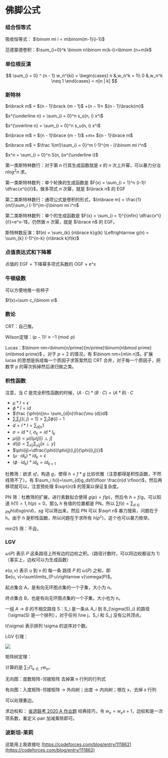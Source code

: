# 佛脚公式

### 组合恒等式

吸收恒等式： $\binom mi i = m\binom{m-1}{i-1}$

范德蒙德卷积：$\sum_{i=0}^k \binom ni\binom m{k-i}=\binom {n+m}k$

### 单位根反演

$$
\sum_{i = 0} ^ {n - 1} w_n^{ki} = \begin{cases} n &,w_n^k = 1\\ 0 &,w_n^k \neq 1 \end{cases} = n[n | k] 
$$

### 斯特林

$n\brack m$ $=$ ${n - 1}\brack {m - 1}$ $+(n - 1) \times$ ${n - 1}\brack{m}$

$x^{\underline n} = \sum_{i = 0}^n s_s(n, i) x^i$

$x^{\overline n} = \sum_{i = 0}^n s_u(n, i) x^i$

$n\brace m$ $=$ ${n - 1}\brace {m - 1}$ $+m\times$ ${n - 1}\brace m$

$n\brace m$ $=$ $\frac 1{m!}\sum_{i = 0}^m (-1)^{m - i}\binom mi i^n$

$x^n = \sum_{i = 0}^n S(n, i)x^{\underline i}$

第一类斯特林数行：对于第 $n$ 行其生成函数就是 $x$ 的 $n$ 次上升幂，可以暴力分治 $nlog^2n$ 求。

第一类斯特林数列：单个轮换的生成函数是 $F(x) = \sum_{i = 1}^n (i-1)! \dfrac{x^i}{i!}$，做多项式 $n$ 次幂，就是 $i\brack n$ 的 EGF

第二类斯特林数行：通项公式是卷积的形式，${n\brace m} = \frac{1}{m!}\sum_i (-1)^{m-i}\binom mi i^n$

第二类斯特林数列：单个的生成函数是 $F(x) = \sum_{i = 1}^{\infin} \dfrac{x^i}{i!}=e^x-1$，仍然做 $n$ 次幂，就是 $i\brace n$ 的 EGF。

斯特林数反演：$f(n) = \sum_{k} {n\brace k}g(k) \Leftrightarrow g(n) = \sum_{k} (-1)^{n-k} {n\brack k}f(k)$

### 点值表达式和下降幂

点值的 EGF = 下降幂多项式系数的 OGF × e^x

### 牛顿级数

可以方便地推一些柿子

$f(x)=\sum c_i\binom xi$

### 数论

CRT：自己推。

Wilson定理：$(p-1)!\equiv-1 \pmod p$

Lucas：$\binom nm=\binom{n/prime}{m/prime}\binom{n\bmod prime}{m\bmod prime}$ 。对于 $p=2$ 的情况，有 $\binom nm=[m\in n]$。扩展 lucas 的思想是拆成每一个质因子求答案然后 CRT 合并，对于每一个质因子，把数字 p 的幂次拆掉然后递归做之类。

### 积性函数

注意，当 $C$ 是完全积性函数的时候，$(A\cdot C)*(B\cdot C)=(A*B)\cdot C$

-   $\mu * I=\epsilon$
-   $\phi * I=id$
-   $\frac {\phi(n)}n= \sum_{d|n}\frac{\mu (d)}d$
-   $\sum_i\sum_j [(i,j)=1]=\sum_i 2\phi(i)-1$
-   $d=I*I=\sum_{d|n}1$
-   $\sigma=id*I$, $\sigma_k=id*I_k$
-   $\mu(ij)=\mu(i)\mu(j)[i\perp j]$
-   $d(ij)=\sum_{x|i}\sum_{y|j}[x\perp y]$
-   $\phi(ij)=\dfrac{\phi(i)\phi(j)(i,j)}{\phi((i,j))}$
-   $(\mu\cdot id_k)*id_k=\epsilon$
-   $(\phi\cdot id_k)*id_k=id_{k+1}$

杜教筛：欲求 $sf$，构造 $g$，使得 $h=f*g$ 比较优雅（注意都得是积性函数，不然线筛不了）。有 $\sum_i h(i)=\sum_{d}g_dsf(\lfloor \frac{n}d \rfloor)$，然后再移项就可以，注意预处理 $\sqrt(n)$ 的答案以保证复杂度。

PN 筛：杜教筛的扩展，进行素数拟合使得 $g(p)=f(p)$，然后令 $h=f/g$。可以知道 $h(1)=1,h(p)=0$，那么 $h$ 有值的位置都是 PN。所以 $\sum f(i)=\sum_{d \in PN} h(d)sg(n/d)$，$sg$ 可以筛出来，然后 PN 可以 $\sqrt n$ 暴力搜索，问题在于 h。由于 $h$ 是积性函数，所以问题在于求所有 $h(p^c)$，这个也可以暴力枚举。

min25 筛：不会。

### LGV

$\omega(P)$ 表示 $P$ 这条路径上所有边的边权之积。（路径计数时，可以将边权都设为 $1$）（事实上，边权可以为生成函数）

$e(u, v)$ 表示 u 到 v 的 每一条 路径 $P$ 的 $\omega(P)$ 之和，即  
$e(u, v)=\sum\limits_{P:u\rightarrow v}\omega(P)$。

起点集合 A，是有向无环图点集的一个子集，大小为 n。

终点集合 B，也是有向无环图点集的一个子集，大小也为 n。

一组 $A\rightarrow B$ 的不相交路径 S：S\_i 是一条从 A\_i 到 B\_{\\sigma(S)\_i} 的路径（\\sigma(S) 是一个排列），对于任何 i\\ne j，S\_i 和 S\_j 没有公共顶点。

t(\\sigma) 表示排列 \\sigma 的逆序对个数。

LGV 引理：

![](https://img2024.cnblogs.com/blog/2221225/202403/2221225-20240301201225621-58773487.png)

矩阵树定理：

计算的是 $\sum_T\prod_{e\in T} w_e$。

无向图：度数矩阵-邻接矩阵 去掉第 n 行列的行列式

有向图：入度矩阵-邻接矩阵 -> 外向树；出度 -> 内向树；根在 x，去掉 x 行列

可以处理重边。

求边权和： [省选联考 2020 A 作业题](https://www.luogu.com.cn/problem/P6624) 经典技巧，令 $w_e = w_ex + 1$，边权和是一次项系数，重定义 pair 加减乘除即可。

### 波斯坦-茉莉

这能用上我直接吃 [https://codeforces.com/blog/entry/111862](https://codeforces.com/blog/entry/111862)